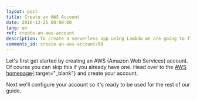 ```yaml
---
layout: post
title: Create an AWS Account
date: 2016-12-25 00:00:00
lang: en
ref: create-an-aws-account
description: To create a serverless app using Lambda we are going to first need to create an AWS (Amazon Web Services) account.
comments_id: create-an-aws-account/88
---
```


Let's first get started by creating an AWS (Amazon Web Services) account. Of course you can skip this if you already have one. Head over to the [AWS homepage](https://aws.amazon.com){:target="_blank"} and create your account.

Next we'll configure your account so it's ready to be used for the rest of our guide.
